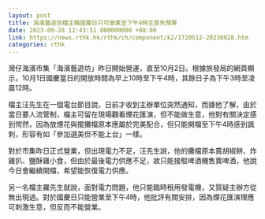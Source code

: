```yaml
---
layout: post
title: 海濱藝遊坊檔主稱國慶日只可營業至下午4時生意失預算
date: 2023-09-28 12:43:51.000000000 +08:00
link: https://news.rthk.hk/rthk/ch/component/k2/1720512-20230928.htm
categories: rthk
---
```


灣仔海濱市集「海濱藝遊坊」昨日開始營運，直至10月2日。根據旅發局的網頁顯示，10月1日國慶當日的開放時間為早上10時至下午4時，其餘日子為下午3時至凌晨12時。

檔主汪先生在一個電台節目說，日前才收到主辦單位突然通知，而據他了解，由於當日要人流管制，檔主可留在現場觀看煙花匯演，但不能做生意，他對有關決定感到愕然，因為放煙花與擺攤檔原本應屬於完美配合，但只能開檔至下午4時感到諷刺，形容有如「參加選美但不能上台」一樣。

對於市集昨日正式營業，但出現電力不足，汪先生說，他的攤檔原本賣胡椒餅、炸雞扒、鹽酥雞小食，但由於最後電力供應不足，故只能接駁啤酒機售賣啤酒，他說今日會繼續開檔，希望能恢復電力供應。

另一名檔主羅先生就說，面對電力問題，他只能臨時租用發電機，又質疑主辦方從無出現過。對於國慶日只能營業至下午4時，他批評有關安排，因為煙花匯演理應可刺激生意，但反而不能營業。
